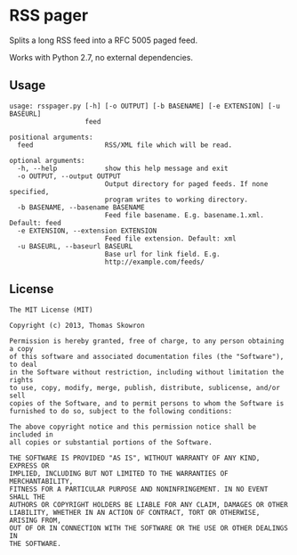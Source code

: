 # RSS pager

Splits a long RSS feed into a RFC 5005 paged feed.

Works with Python 2.7, no external dependencies.

## Usage
	usage: rsspager.py [-h] [-o OUTPUT] [-b BASENAME] [-e EXTENSION] [-u BASEURL]
	                   feed

	positional arguments:
	  feed                  RSS/XML file which will be read.

	optional arguments:
	  -h, --help            show this help message and exit
	  -o OUTPUT, --output OUTPUT
	                        Output directory for paged feeds. If none specified,
	                        program writes to working directory.
	  -b BASENAME, --basename BASENAME
	                        Feed file basename. E.g. basename.1.xml. Default: feed
	  -e EXTENSION, --extension EXTENSION
	                        Feed file extension. Default: xml
	  -u BASEURL, --baseurl BASEURL
	                        Base url for link field. E.g.
	                        http://example.com/feeds/

## License

	The MIT License (MIT)

	Copyright (c) 2013, Thomas Skowron

	Permission is hereby granted, free of charge, to any person obtaining a copy
	of this software and associated documentation files (the "Software"), to deal
	in the Software without restriction, including without limitation the rights
	to use, copy, modify, merge, publish, distribute, sublicense, and/or sell
	copies of the Software, and to permit persons to whom the Software is
	furnished to do so, subject to the following conditions:

	The above copyright notice and this permission notice shall be included in
	all copies or substantial portions of the Software.

	THE SOFTWARE IS PROVIDED "AS IS", WITHOUT WARRANTY OF ANY KIND, EXPRESS OR
	IMPLIED, INCLUDING BUT NOT LIMITED TO THE WARRANTIES OF MERCHANTABILITY,
	FITNESS FOR A PARTICULAR PURPOSE AND NONINFRINGEMENT. IN NO EVENT SHALL THE
	AUTHORS OR COPYRIGHT HOLDERS BE LIABLE FOR ANY CLAIM, DAMAGES OR OTHER
	LIABILITY, WHETHER IN AN ACTION OF CONTRACT, TORT OR OTHERWISE, ARISING FROM,
	OUT OF OR IN CONNECTION WITH THE SOFTWARE OR THE USE OR OTHER DEALINGS IN
	THE SOFTWARE.
